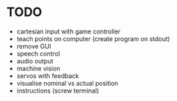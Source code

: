 # TODO

* cartesian input with game controller
* teach points on computer (create program on stdout)
* remove GUI
* speech control
* audio output
* machine vision
* servos with feedback
* visualise nominal vs actual position
* instructions (screw terminal)
